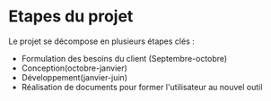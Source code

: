 # Etapes du projet

Le projet se décompose en plusieurs étapes clés :
- Formulation des besoins du client (Septembre-octobre)
- Conception(octobre-janvier)
- Développement(janvier-juin)
- Réalisation de documents pour former l'utilisateur au nouvel outil